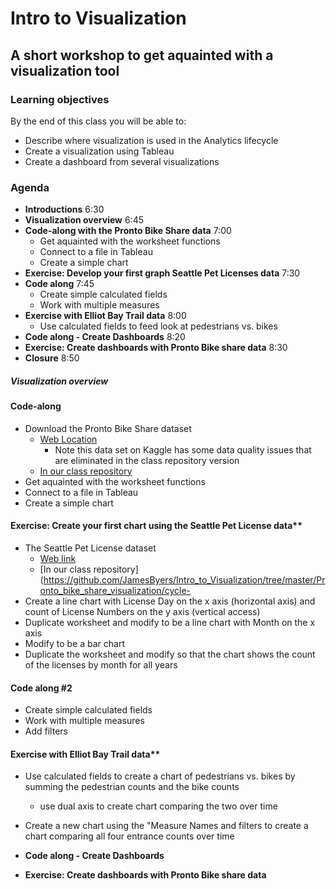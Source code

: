 # Intro to Visualization
## A short workshop to get aquainted with a visualization tool

### Learning objectives
By the end of this class you will be able to:
* Describe where visualization is used in the Analytics lifecycle
* Create a visualization using Tableau
* Create a dashboard from several visualizations

### Agenda
* **Introductions**   6:30
* **Visualization overview**  6:45
* **Code-along with the Pronto Bike Share data**   7:00
  * Get aquainted with the worksheet functions
  * Connect to a file in Tableau
  * Create a simple chart
* **Exercise: Develop your first graph Seattle Pet Licenses data**   7:30
* **Code along**   7:45
  * Create simple calculated fields
  * Work with multiple measures
* **Exercise with Elliot Bay Trail data**   8:00 
  * Use calculated fields to feed look at pedestrians vs. bikes
* **Code along - Create Dashboards**   8:20
* **Exercise: Create dashboards with Pronto Bike share data**   8:30
* **Closure**   8:50

 
 ##### Visualization overview
 
#### Code-along
  * Download the Pronto Bike Share dataset
    * [Web Location](https://www.kaggle.com/pronto/cycle-share-dataset)
      * Note this data set on Kaggle has some data quality issues that are eliminated in the class repository version
    * [In our class repository](https://github.com/JamesByers/Intro_to_Visualization/tree/master/Seattle_pet_license_data)
  * Get aquainted with the worksheet functions
  * Connect to a file in Tableau
  * Create a simple chart
 
#### Exercise: Create your first chart using the Seattle Pet License data**  
* The Seattle Pet License dataset
    * [Web link](https://data.seattle.gov/Community/Seattle-Pet-Licenses/jguv-t9rb)
    * [In our class repository](https://github.com/JamesByers/Intro_to_Visualization/tree/master/Pronto_bike_share_visualization/cycle-
* Create a line chart with License Day on the x axis (horizontal axis) and count of License Numbers on the y axis (vertical access)
* Duplicate worksheet and modify to be a line chart with Month on the x axis
* Modify to be a bar chart
* Duplicate the worksheet and modify so that the chart shows the count of the licenses by month for all years
  
#### Code along #2
* Create simple calculated fields
* Work with multiple measures
* Add filters

#### Exercise with Elliot Bay Trail data**
  * Use calculated fields to create a chart of pedestrians vs. bikes by summing the pedestrian counts and the bike counts
    * use dual axis to create chart comparing the two over time
  * Create a new chart using the "Measure Names and filters to create a chart comparing all four entrance counts over time
  
* **Code along - Create Dashboards**
* **Exercise: Create dashboards with Pronto Bike share data**
